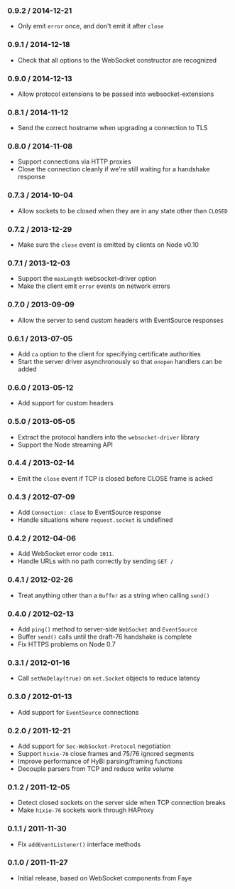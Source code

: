 ### 0.9.2 / 2014-12-21

* Only emit `error` once, and don't emit it after `close`


### 0.9.1 / 2014-12-18

* Check that all options to the WebSocket constructor are recognized


### 0.9.0 / 2014-12-13

* Allow protocol extensions to be passed into websocket-extensions


### 0.8.1 / 2014-11-12

* Send the correct hostname when upgrading a connection to TLS


### 0.8.0 / 2014-11-08

* Support connections via HTTP proxies
* Close the connection cleanly if we're still waiting for a handshake response


### 0.7.3 / 2014-10-04

* Allow sockets to be closed when they are in any state other than `CLOSED`


### 0.7.2 / 2013-12-29

* Make sure the `close` event is emitted by clients on Node v0.10


### 0.7.1 / 2013-12-03

* Support the `maxLength` websocket-driver option
* Make the client emit `error` events on network errors


### 0.7.0 / 2013-09-09

* Allow the server to send custom headers with EventSource responses


### 0.6.1 / 2013-07-05

* Add `ca` option to the client for specifying certificate authorities
* Start the server driver asynchronously so that `onopen` handlers can be added


### 0.6.0 / 2013-05-12

* Add support for custom headers


### 0.5.0 / 2013-05-05

* Extract the protocol handlers into the `websocket-driver` library
* Support the Node streaming API


### 0.4.4 / 2013-02-14

* Emit the `close` event if TCP is closed before CLOSE frame is acked


### 0.4.3 / 2012-07-09

* Add `Connection: close` to EventSource response
* Handle situations where `request.socket` is undefined


### 0.4.2 / 2012-04-06

* Add WebSocket error code `1011`.
* Handle URLs with no path correctly by sending `GET /`


### 0.4.1 / 2012-02-26

* Treat anything other than a `Buffer` as a string when calling `send()`


### 0.4.0 / 2012-02-13

* Add `ping()` method to server-side `WebSocket` and `EventSource`
* Buffer `send()` calls until the draft-76 handshake is complete
* Fix HTTPS problems on Node 0.7


### 0.3.1 / 2012-01-16

* Call `setNoDelay(true)` on `net.Socket` objects to reduce latency


### 0.3.0 / 2012-01-13

* Add support for `EventSource` connections


### 0.2.0 / 2011-12-21

* Add support for `Sec-WebSocket-Protocol` negotiation
* Support `hixie-76` close frames and 75/76 ignored segments
* Improve performance of HyBi parsing/framing functions
* Decouple parsers from TCP and reduce write volume


### 0.1.2 / 2011-12-05

* Detect closed sockets on the server side when TCP connection breaks
* Make `hixie-76` sockets work through HAProxy


### 0.1.1 / 2011-11-30

* Fix `addEventListener()` interface methods


### 0.1.0 / 2011-11-27

* Initial release, based on WebSocket components from Faye

